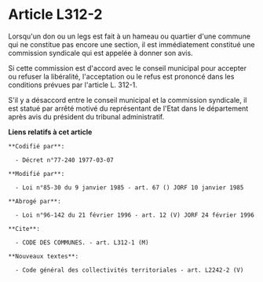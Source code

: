 # Article L312-2

Lorsqu'un don ou un legs est fait à un hameau ou quartier d'une commune qui ne constitue pas encore une section, il est
immédiatement constitué une commission syndicale qui est appelée à donner son avis.

Si cette commission est d'accord avec le conseil municipal pour accepter ou refuser la libéralité, l'acceptation ou le refus
est prononcé dans les conditions prévues par l'article L. 312-1.

S'il y a désaccord entre le conseil municipal et la commission syndicale, il est statué par arrêté motivé du représentant de
l'Etat dans le département après avis du président du tribunal administratif.

**Liens relatifs à cet article**

	**Codifié par**:

	  - Décret n°77-240 1977-03-07

	**Modifié par**:

	  - Loi n°85-30 du 9 janvier 1985 - art. 67 () JORF 10 janvier 1985

	**Abrogé par**:

	  - Loi n°96-142 du 21 février 1996 - art. 12 (V) JORF 24 février 1996

	**Cite**:

	  - CODE DES COMMUNES. - art. L312-1 (M)

	**Nouveaux textes**:

	  - Code général des collectivités territoriales - art. L2242-2 (V)
